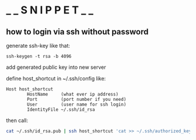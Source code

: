 # _ _ S N I P P E T _ _

## how to login via ssh without password

generate ssh-key like that:
```
ssh-keygen -t rsa -b 4096
```

add generated public key into new server

define host_shortcut in ~/.ssh/config like:
```
Host host_shortcut
        HostName     (what ever ip address)
        Port         (port number if you need)
        User         (user name for ssh login)
        IdentityFile ~/.ssh/id_rsa

```

then call:

```bash
cat ~/.ssh/id_rsa.pub | ssh host_shortcut 'cat >> ~/.ssh/authorized_keys'
```
